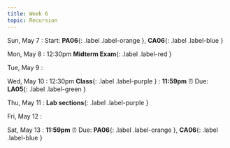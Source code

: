 ```yaml
---
title: Week 6
topic: Recursion
---
```

Sun, May 7
: Start: **PA06**{: .label .label-orange }, **CA06**{: .label .label-blue }


Mon, May 8
: 12:30pm **Midterm Exam**{: .label .label-red }


Tue, May 9
: [](#)


Wed, May 10
: 12:30pm **Class**{: .label .label-purple } 
: **11:59pm**  ⏰  Due: **LA05**{: .label .label-green }


Thu, May 11
: **Lab sections**{: .label .label-purple }


Fri, May 12
: [](#)

Sat, May 13
: **11:59pm**  ⏰  Due: **PA06**{: .label .label-orange }, **CA06**{: .label .label-blue }


